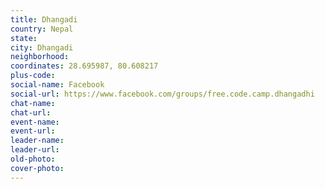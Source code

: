```yaml
---
title: Dhangadi
country: Nepal
state: 
city: Dhangadi
neighborhood: 
coordinates: 28.695987, 80.608217
plus-code:
social-name: Facebook
social-url: https://www.facebook.com/groups/free.code.camp.dhangadhi
chat-name:
chat-url:
event-name:
event-url:
leader-name:
leader-url:
old-photo: 
cover-photo:
---
```

